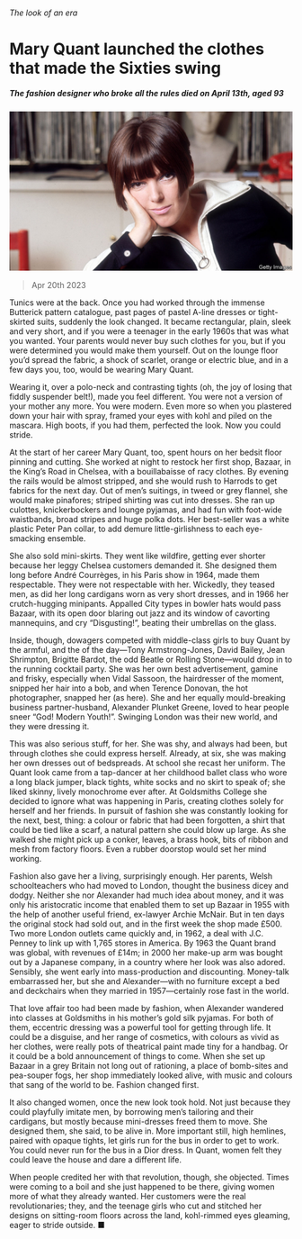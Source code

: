 ###### The look of an era

# Mary Quant launched the clothes that made the Sixties swing 

##### The fashion designer who broke all the rules died on April 13th, aged 93 

![image](images/20230422_OBP501.jpg) 

> Apr 20th 2023 

Tunics were at the back. Once you had worked through the immense Butterick pattern catalogue, past pages of pastel A-line dresses or tight-skirted suits, suddenly the look changed. It became rectangular, plain, sleek and very short, and if you were a teenager in the early 1960s that was what you wanted. Your parents would never buy such clothes for you, but if you were determined you would make them yourself. Out on the lounge floor you’d spread the fabric, a shock of scarlet, orange or electric blue, and in a few days you, too, would be wearing Mary Quant. 

Wearing it, over a polo-neck and contrasting tights (oh, the joy of losing that fiddly suspender belt!), made you feel different. You were not a version of your mother any more. You were modern. Even more so when you plastered down your hair with spray, framed your eyes with kohl and piled on the mascara. High boots, if you had them, perfected the look. Now you could stride. 

At the start of her career Mary Quant, too, spent hours on her bedsit floor pinning and cutting. She worked at night to restock her first shop, Bazaar, in the King’s Road in Chelsea, with a bouillabaisse of racy clothes. By evening the rails would be almost stripped, and she would rush to Harrods to get fabrics for the next day. Out of men’s suitings, in tweed or grey flannel, she would make pinafores; striped shirting was cut into dresses. She ran up culottes, knickerbockers and lounge pyjamas, and had fun with foot-wide waistbands, broad stripes and huge polka dots. Her best-seller was a white plastic Peter Pan collar, to add demure little-girlishness to each eye-smacking ensemble. 

She also sold mini-skirts. They went like wildfire, getting ever shorter because her leggy Chelsea customers demanded it. She designed them long before André Courrèges, in his Paris show in 1964, made them respectable. They were not respectable with her. Wickedly, they teased men, as did her long cardigans worn as very short dresses, and in 1966 her crutch-hugging minipants. Appalled City types in bowler hats would pass Bazaar, with its open door blaring out jazz and its window of cavorting mannequins, and cry “Disgusting!”, beating their umbrellas on the glass. 

Inside, though, dowagers competed with middle-class girls to buy Quant by the armful, and the  of the day—Tony Armstrong-Jones, David Bailey, Jean Shrimpton, Brigitte Bardot, the odd Beatle or Rolling Stone—would drop in to the running cocktail party. She was her own best advertisement, gamine and frisky, especially when Vidal Sassoon, the hairdresser of the moment, snipped her hair into a bob, and when Terence Donovan, the hot photographer, snapped her (as here). She and her equally mould-breaking business partner-husband, Alexander Plunket Greene, loved to hear people sneer “God! Modern Youth!”. Swinging London was their new world, and they were dressing it. 

This was also serious stuff, for her. She was shy, and always had been, but through clothes she could express herself. Already, at six, she was making her own dresses out of bedspreads. At school she recast her uniform. The Quant look came from a tap-dancer at her childhood ballet class who wore a long black jumper, black tights, white socks and no skirt to speak of; she liked skinny, lively monochrome ever after. At Goldsmiths College she decided to ignore what was happening in Paris, creating clothes solely for herself and her friends. In pursuit of fashion she was constantly looking for the next, best, thing: a colour or fabric that had been forgotten, a shirt that could be tied like a scarf, a natural pattern she could blow up large. As she walked she might pick up a conker, leaves, a brass hook, bits of ribbon and mesh from factory floors. Even a rubber doorstop would set her mind working. 

Fashion also gave her a living, surprisingly enough. Her parents, Welsh schoolteachers who had moved to London, thought the business dicey and dodgy. Neither she nor Alexander had much idea about money, and it was only his aristocratic income that enabled them to set up Bazaar in 1955 with the help of another useful friend, ex-lawyer Archie McNair. But in ten days the original stock had sold out, and in the first week the shop made £500. Two more London outlets came quickly and, in 1962, a deal with J.C. Penney to link up with 1,765 stores in America. By 1963 the Quant brand was global, with revenues of £14m; in 2000 her make-up arm was bought out by a Japanese company, in a country where her look was also adored. Sensibly, she went early into mass-production and discounting. Money-talk embarrassed her, but she and Alexander—with no furniture except a bed and deckchairs when they married in 1957—certainly rose fast in the world. 

That love affair too had been made by fashion, when Alexander wandered into classes at Goldsmiths in his mother’s gold silk pyjamas. For both of them, eccentric dressing was a powerful tool for getting through life. It could be a disguise, and her range of cosmetics, with colours as vivid as her clothes, were really pots of theatrical paint made tiny for a handbag. Or it could be a bold announcement of things to come. When she set up Bazaar in a grey Britain not long out of rationing, a place of bomb-sites and pea-souper fogs, her shop immediately looked alive, with music and colours that sang of the world to be. Fashion changed first. 

It also changed women, once the new look took hold. Not just because they could playfully imitate men, by borrowing men’s tailoring and their cardigans, but mostly because mini-dresses freed them to move. She designed them, she said, to be alive in. More important still, high hemlines, paired with opaque tights, let girls run for the bus in order to get to work. You could never run for the bus in a Dior dress. In Quant, women felt they could leave the house and dare a different life. 

When people credited her with that revolution, though, she objected. Times were coming to a boil and she just happened to be there, giving women more of what they already wanted. Her customers were the real revolutionaries; they, and the teenage girls who cut and stitched her designs on sitting-room floors across the land, kohl-rimmed eyes gleaming, eager to stride outside. ■

